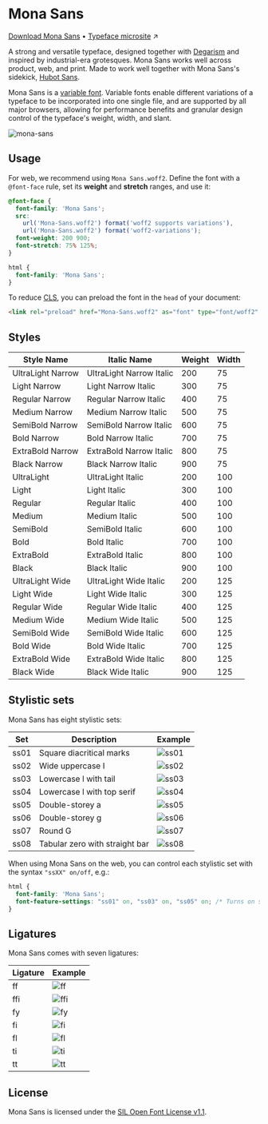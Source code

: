 # Mona Sans

[Download Mona Sans](https://github.com/01632c54-610e-40fc-98e3-d4749b51c030) • [Typeface microsite](https://github.com/mona-sans) ↗️

A strong and versatile typeface, designed together with [Degarism](https://degarism.com/) and inspired by industrial-era grotesques. Mona Sans works well across product, web, and print. Made to work well together with  Mona Sans's sidekick, [Hubot Sans](https://github.com/github/hubot-sans).

Mona Sans is a [variable font](https://web.dev/variable-fonts/). Variable fonts enable different variations of a typeface to be incorporated into one single file, and are supported by all major browsers, allowing for performance benefits and granular design control of the typeface's weight, width, and slant.

![mona-sans](https://user-images.githubusercontent.com/99746865/200648883-dbd47e9a-9d95-483e-aef6-1bfa602eb942.png)

## Usage

For web, we recommend using `Mona Sans.woff2`. Define the font with a `@font-face` rule, set its **weight** and **stretch** ranges, and use it:

```css
@font-face {
  font-family: 'Mona Sans';
  src:
    url('Mona-Sans.woff2') format('woff2 supports variations'),
    url('Mona-Sans.woff2') format('woff2-variations');
  font-weight: 200 900;
  font-stretch: 75% 125%;
}

html {
  font-family: 'Mona Sans';
}
```

To reduce [CLS](https://web.dev/cls/), you can preload the font in the `head` of your document:

```html
<link rel="preload" href="Mona-Sans.woff2" as="font" type="font/woff2" crossorigin>
```

## Styles
| Style Name | Italic Name | Weight | Width |
| --- | --- | --- | --- |
| UltraLight Narrow | UltraLight Narrow Italic | 200 | 75 |
| Light Narrow | Light Narrow Italic | 300 | 75 |
| Regular Narrow | Regular Narrow Italic | 400 | 75 |
| Medium Narrow | Medium Narrow Italic | 500 | 75 |
| SemiBold Narrow | SemiBold Narrow Italic | 600 | 75 |
| Bold Narrow | Bold Narrow Italic | 700 | 75 |
| ExtraBold Narrow | ExtraBold Narrow Italic | 800 | 75 |
| Black Narrow | Black Narrow Italic | 900 | 75 |
| UltraLight | UltraLight Italic | 200 | 100 |
| Light | Light Italic | 300 | 100 |
| Regular | Regular Italic | 400 | 100 |
| Medium | Medium Italic | 500 | 100 |
| SemiBold | SemiBold Italic | 600 | 100 |
| Bold | Bold Italic | 700 | 100 |
| ExtraBold | ExtraBold Italic | 800 | 100 |
| Black | Black Italic | 900 | 100 |
| UltraLight Wide | UltraLight Wide Italic | 200 | 125 |
| Light Wide | Light Wide Italic | 300 | 125 |
| Regular Wide | Regular Wide Italic | 400 | 125 |
| Medium Wide | Medium Wide Italic | 500 | 125 |
| SemiBold Wide | SemiBold Wide Italic | 600 | 125 |
| Bold Wide | Bold Wide Italic | 700 | 125 |
| ExtraBold Wide | ExtraBold Wide Italic | 800 | 125 |
| Black Wide | Black Wide Italic | 900 | 125 |

## Stylistic sets

Mona Sans has eight stylistic sets:

| Set | Description | Example |
| --- | --- | --- | 
| ss01 | Square diacritical marks | ![ss01](https://github.com/user-attachments/assets/18fa3132-6839-4ef9-afd9-c75a082899ef) |
| ss02 | Wide uppercase I | ![ss02](https://github.com/user-attachments/assets/a0de7f9c-f9c0-4583-ac32-a10d25a54328) |
| ss03 | Lowercase l with tail | ![ss03](https://github.com/user-attachments/assets/8594effd-0528-4af9-8c58-0dfba66b2b45) |
| ss04 | Lowercase l with top serif | ![ss04](https://github.com/user-attachments/assets/7c7610a9-947e-45d5-80fc-71849a257d82) |
| ss05 | Double-storey a | ![ss05](https://github.com/user-attachments/assets/d31a11b8-1809-4a34-bbcb-b8b7057ddef0) |
| ss06 | Double-storey g | ![ss06](https://github.com/user-attachments/assets/ca8bef04-68d8-4c36-bfa6-8313d5642a9d) |
| ss07 | Round G | ![ss07](https://github.com/user-attachments/assets/4d5fb045-df90-4dc7-8dbb-3f2a271477df) |
| ss08 | Tabular zero with straight bar | ![ss08](https://github.com/user-attachments/assets/6c54f0eb-0054-4876-a366-1c00d955b89b) |

When using Mona Sans on the web, you can control each stylistic set with the syntax `"ssXX" on/off`, e.g.:

```css
html {
  font-family: 'Mona Sans';
  font-feature-settings: "ss01" on, "ss03" on, "ss05" on; /* Turns on square diacritical marks, small letter L distinct from capital I, and alternative small letter g */
}
```

## Ligatures

Mona Sans comes with seven ligatures:

| Ligature | Example |
| --- | --- | 
| ff | ![ff](https://github.com/user-attachments/assets/257cf188-808c-4bfc-9087-61dedf4c1e6f) | 
| ffi | ![ffi](https://github.com/user-attachments/assets/f7c92ef1-90ef-4bec-9f00-1a4c522e1c73) | 
| fy | ![fy](https://github.com/user-attachments/assets/232ead1c-09bd-4567-b17f-9d2651edef63) | 
| fi | ![fi](https://github.com/user-attachments/assets/2cd901e4-f077-449d-ad6a-eec683b7f402) | 
| fl | ![fl](https://github.com/user-attachments/assets/c0591522-f273-48fd-a0f5-0e2c77df6e9a) | 
| ti | ![ti](https://github.com/user-attachments/assets/556aab9f-e8f5-40dd-b8d2-70903d0cab65) | 
| tt | ![tt](https://github.com/user-attachments/assets/d0392c30-2b8c-4646-b578-0ae66a328505) | 

## License
Mona Sans is licensed under the [SIL Open Font License v1.1](https://scripts.sil.org/OFL).
